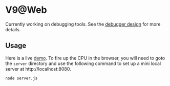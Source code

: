 # V9@Web

Currently working on debugging tools. See the [debugger design](doc/debugger.md) for more details.

## Usage

Here is a live [demo](https://JianxinMa.github.com/v9.js). To fire up the CPU in the browser, you will need to goto the `server` directory and use the following command to set up a mini local server at http://localhost:8080.
```bash
node server.js
```
